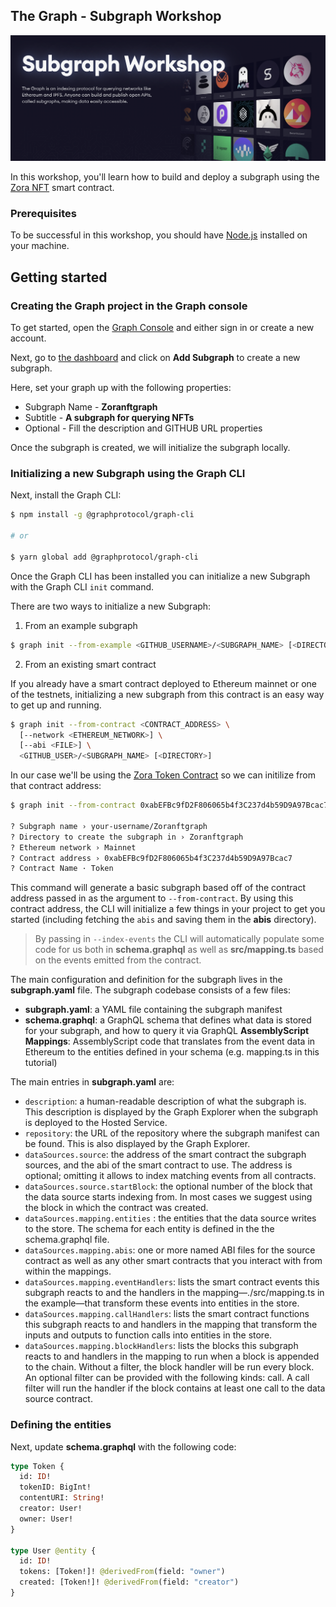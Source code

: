 ## The Graph - Subgraph Workshop

![](header.png)

In this workshop, you'll learn how to build and deploy a subgraph using the [Zora NFT](https://zora.co/) smart contract.

### Prerequisites

To be successful in this workshop, you should have [Node.js](https://github.com/nvm-sh/nvm#node-version-manager---) installed on your machine.

## Getting started

### Creating the Graph project in the Graph console

To get started, open the [Graph Console](https://thegraph.com/explorer/dashboard) and either sign in or create a new account.

Next, go to [the dashboard](https://thegraph.com/explorer/dashboard) and click on __Add Subgraph__ to create a new subgraph.

Here, set your graph up with the following properties:

- Subgraph Name - __Zoranftgraph__
- Subtitle - __A subgraph for querying NFTs__
- Optional - Fill the description and GITHUB URL properties

Once the subgraph is created, we will initialize the subgraph locally.

### Initializing a new Subgraph using the Graph CLI

Next, install the Graph CLI:

```sh
$ npm install -g @graphprotocol/graph-cli

# or

$ yarn global add @graphprotocol/graph-cli
```

Once the Graph CLI has been installed you can initialize a new Subgraph with the Graph CLI `init` command.

There are two ways to initialize a new Subgraph:

1. From an example subgraph

```sh
$ graph init --from-example <GITHUB_USERNAME>/<SUBGRAPH_NAME> [<DIRECTORY>]
```

2. From an existing smart contract

If you already have a smart contract deployed to Ethereum mainnet or one of the testnets, initializing a new subgraph from this contract is an easy way to get up and running.

```sh
$ graph init --from-contract <CONTRACT_ADDRESS> \
  [--network <ETHEREUM_NETWORK>] \
  [--abi <FILE>] \
  <GITHUB_USER>/<SUBGRAPH_NAME> [<DIRECTORY>]
```

In our case we'll be using the [Zora Token Contract](https://etherscan.io/address/0xabEFBc9fD2F806065b4f3C237d4b59D9A97Bcac7#code) so we can initilize from that contract address:

```sh
$ graph init --from-contract 0xabEFBc9fD2F806065b4f3C237d4b59D9A97Bcac7 --network mainnet --contract-name Token --index-events

? Subgraph name › your-username/Zoranftgraph
? Directory to create the subgraph in › Zoranftgraph
? Ethereum network › Mainnet
? Contract address › 0xabEFBc9fD2F806065b4f3C237d4b59D9A97Bcac7
? Contract Name · Token
```

This command will generate a basic subgraph based off of the contract address passed in as the argument to `--from-contract`. By using this contract address, the CLI will initialize a few things in your project to get you started (including fetching the `abis` and saving them in the __abis__ directory).

> By passing in `--index-events` the CLI will automatically populate some code for us both in __schema.graphql__ as well as __src/mapping.ts__ based on the events emitted from the contract.

The main configuration and definition for the subgraph lives in the __subgraph.yaml__ file. The subgraph codebase consists of a few files:

- __subgraph.yaml__: a YAML file containing the subgraph manifest
- __schema.graphql__: a GraphQL schema that defines what data is stored for your subgraph, and how to query it via GraphQL
__AssemblyScript Mappings__: AssemblyScript code that translates from the event data in Ethereum to the entities defined in your schema (e.g. mapping.ts in this tutorial)

The main entries in __subgraph.yaml__ are:

- `description`: a human-readable description of what the subgraph is. This description is displayed by the Graph Explorer when the subgraph is deployed to the Hosted Service.
- `repository`: the URL of the repository where the subgraph manifest can be found. This is also displayed by the Graph Explorer.
- `dataSources.source`: the address of the smart contract the subgraph sources, and the abi of the smart contract to use. The address is optional; omitting it allows to index matching events from all contracts.
- `dataSources.source.startBlock`: the optional number of the block that the data source starts indexing from. In most cases we suggest using the block in which the contract was created.
- `dataSources.mapping.entities` : the entities that the data source writes to the store. The schema for each entity is defined in the the schema.graphql file.
- `dataSources.mapping.abis`: one or more named ABI files for the source contract as well as any other smart contracts that you interact with from within the mappings.
- `dataSources.mapping.eventHandlers`: lists the smart contract events this subgraph reacts to and the handlers in the mapping—./src/mapping.ts in the example—that transform these events into entities in the store.
- `dataSources.mapping.callHandlers`: lists the smart contract functions this subgraph reacts to and handlers in the mapping that transform the inputs and outputs to function calls into entities in the store.
- `dataSources.mapping.blockHandlers`: lists the blocks this subgraph reacts to and handlers in the mapping to run when a block is appended to the chain. Without a filter, the block handler will be run every block. An optional filter can be provided with the following kinds: call. A call filter will run the handler if the block contains at least one call to the data source contract.

### Defining the entities

Next, update __schema.graphql__ with the following code:

```graphql
type Token {
  id: ID!
  tokenID: BigInt!
  contentURI: String!
  creator: User!
  owner: User!
}

type User @entity {
  id: ID!
  tokens: [Token!]! @derivedFrom(field: "owner")
  created: [Token!]! @derivedFrom(field: "creator")
}
```
